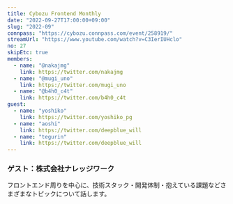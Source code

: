```yaml
---
title: Cybozu Frontend Monthly
date: "2022-09-27T17:00:00+09:00"
slug: "2022-09"
connpass: "https://cybozu.connpass.com/event/258919/"
streamUrl: "https://www.youtube.com/watch?v=C3IerIUHclo"
no: 27
skipEtc: true
members:
  - name: "@nakajmg"
    link: https://twitter.com/nakajmg
  - name: "@mugi_uno"
    link: https://twitter.com/mugi_uno
  - name: "@b4h0_c4t"
    link: https://twitter.com/b4h0_c4t
guest:
  - name: "yoshiko"
    link: https://twitter.com/yoshiko_pg
  - name: "aoshi"
    link: https://twitter.com/deepblue_will
  - name: "tegurin"
    link: https://twitter.com/deepblue_will
---
```


### ゲスト：株式会社ナレッジワーク

フロントエンド周りを中心に、技術スタック・開発体制・抱えている課題などさまざまなトピックについて話します。

